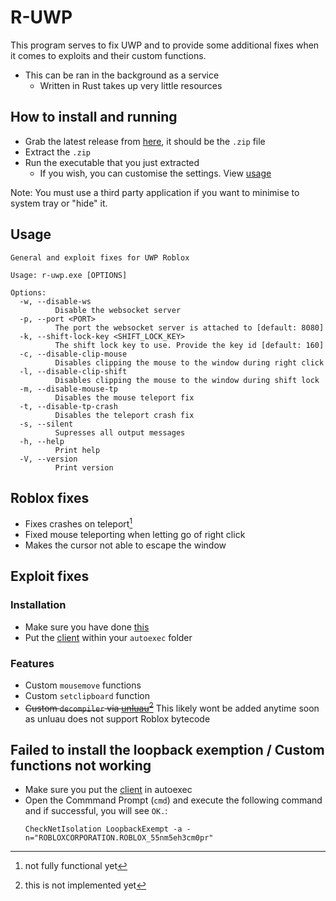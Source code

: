 # R-UWP

This program serves to fix UWP and to provide some additional fixes when it comes to exploits and their custom functions.

- This can be ran in the background as a service
  - Written in Rust takes up very little resources

## How to install and running

- Grab the latest release from [here](https://github.com/Stefanuk12/R-UWP/releases/latest), it should be the `.zip` file
- Extract the `.zip`
- Run the executable that you just extracted
  - If you wish, you can customise the settings. View [usage](#usage)

Note: You must use a third party application if you want to minimise to system tray or "hide" it.

## Usage

```
General and exploit fixes for UWP Roblox

Usage: r-uwp.exe [OPTIONS]

Options:
  -w, --disable-ws
          Disable the websocket server
  -p, --port <PORT>
          The port the websocket server is attached to [default: 8080]
  -k, --shift-lock-key <SHIFT_LOCK_KEY>
          The shift lock key to use. Provide the key id [default: 160]
  -c, --disable-clip-mouse
          Disables clipping the mouse to the window during right click
  -l, --disable-clip-shift
          Disables clipping the mouse to the window during shift lock
  -m, --disable-mouse-tp
          Disables the mouse teleport fix
  -t, --disable-tp-crash
          Disables the teleport crash fix
  -s, --silent
          Supresses all output messages
  -h, --help
          Print help
  -V, --version
          Print version
```
## Roblox fixes

- Fixes crashes on teleport[^1]
- Fixed mouse teleporting when letting go of right click
- Makes the cursor not able to escape the window

[^1]: not fully functional yet

## Exploit fixes

### Installation

- Make sure you have done [this](#how-to-install)
- Put the [client](./Client.lua) within your `autoexec` folder

### Features

- Custom `mousemove` functions
- Custom `setclipboard` function
- ~~Custom `decompiler` via [unluau](https://github.com/valencefun/unluau)[^2]~~ This likely wont be added anytime soon as unluau does not support Roblox bytecode

[^2]: this is not implemented yet

## Failed to install the loopback exemption / Custom functions not working

- Make sure you put the [client](./Client.lua) in autoexec
- Open the Commmand Prompt (`cmd`) and execute the following command and if successful, you will see `OK.`:
  ```
  CheckNetIsolation LoopbackExempt -a -n="ROBLOXCORPORATION.ROBLOX_55nm5eh3cm0pr"
  ```